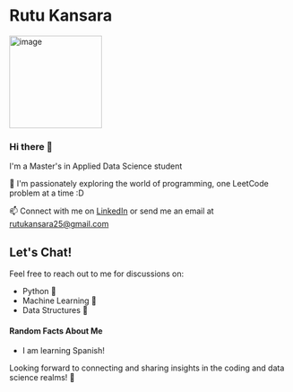# Rutu Kansara
<img width="165" alt="image" src="https://github.com/rutukansara/rutukansara/assets/149906777/8d90e1cd-c87a-4ae3-9e35-d5ca68fae82a">

### Hi there 👋

I'm a Master's in Applied Data Science student

🔭 I'm passionately exploring the world of programming, one LeetCode problem at a time :D

📫 Connect with me on [LinkedIn](https://www.linkedin.com/in/rutukansara01/) or send me an email at rutukansara25@gmail.com


## Let's Chat!
Feel free to reach out to me for discussions on:

- Python 🐍
- Machine Learning 🤖
- Data Structures 🧱
  


#### Random Facts About Me
- I am learning Spanish!




Looking forward to connecting and sharing insights in the coding and data science realms! 🚀
<!--
**rutukansara/rutukansara** is a ✨ _special_ ✨ repository because its `README.md` (this file) appears on your GitHub profile.

Here are some ideas to get you started:

- 🔭 I’m currently working on ...
- 🌱 I’m currently learning ...
- 👯 I’m looking to collaborate on ...
- 🤔 I’m looking for help with ...
- 💬 Ask me about ...
- 📫 How to reach me: ...
- 😄 Pronouns: ...
- ...⚡ Fun fact: 
-->
